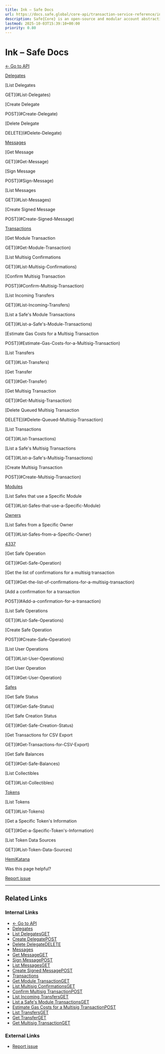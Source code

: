 ```yaml
---
title: Ink – Safe Docs
url: https://docs.safe.global/core-api/transaction-service-reference/ink
description: Safe{Core} is an open-source and modular account abstraction stack. Learn about its features and how to use it.
lastmod: 2025-10-03T15:39:10+00:00
priority: 0.80
---
```


# Ink – Safe Docs

[← Go to API](/core-api/transaction-service-overview)

[Delegates](#Delegates)

[List Delegates

GET](#List-Delegates)

[Create Delegate

POST](#Create-Delegate)

[Delete Delegate

DELETE](#Delete-Delegate)

[Messages](#Messages)

[Get Message

GET](#Get-Message)

[Sign Message

POST](#Sign-Message)

[List Messages

GET](#List-Messages)

[Create Signed Message

POST](#Create-Signed-Message)

[Transactions](#Transactions)

[Get Module Transaction

GET](#Get-Module-Transaction)

[List Multisig Confirmations

GET](#List-Multisig-Confirmations)

[Confirm Multisig Transaction

POST](#Confirm-Multisig-Transaction)

[List Incoming Transfers

GET](#List-Incoming-Transfers)

[List a Safe's Module Transactions

GET](#List-a-Safe's-Module-Transactions)

[Estimate Gas Costs for a Multisig Transaction

POST](#Estimate-Gas-Costs-for-a-Multisig-Transaction)

[List Transfers

GET](#List-Transfers)

[Get Transfer

GET](#Get-Transfer)

[Get Multisig Transaction

GET](#Get-Multisig-Transaction)

[Delete Queued Multisig Transaction

DELETE](#Delete-Queued-Multisig-Transaction)

[List Transactions

GET](#List-Transactions)

[List a Safe's Multisig Transactions

GET](#List-a-Safe's-Multisig-Transactions)

[Create Multisig Transaction

POST](#Create-Multisig-Transaction)

[Modules](#Modules)

[List Safes that use a Specific Module

GET](#List-Safes-that-use-a-Specific-Module)

[Owners](#Owners)

[List Safes from a Specific Owner

GET](#List-Safes-from-a-Specific-Owner)

[4337](#4337)

[Get Safe Operation

GET](#Get-Safe-Operation)

[Get the list of confirmations for a multisig transaction

GET](#Get-the-list-of-confirmations-for-a-multisig-transaction)

[Add a confirmation for a transaction

POST](#Add-a-confirmation-for-a-transaction)

[List Safe Operations

GET](#List-Safe-Operations)

[Create Safe Operation

POST](#Create-Safe-Operation)

[List User Operations

GET](#List-User-Operations)

[Get User Operation

GET](#Get-User-Operation)

[Safes](#Safes)

[Get Safe Status

GET](#Get-Safe-Status)

[Get Safe Creation Status

GET](#Get-Safe-Creation-Status)

[Get Transactions for CSV Export

GET](#Get-Transactions-for-CSV-Export)

[Get Safe Balances

GET](#Get-Safe-Balances)

[List Collectibles

GET](#List-Collectibles)

[Tokens](#Tokens)

[List Tokens

GET](#List-Tokens)

[Get a Specific Token's Information

GET](#Get-a-Specific-Token's-Information)

[List Token Data Sources

GET](#List-Token-Data-Sources)

[Hemi](/core-api/transaction-service-reference/hemi "Hemi")[Katana](/core-api/transaction-service-reference/katana "Katana")

Was this page helpful?

[Report issue](https://github.com/safe-global/safe-docs/issues/new?assignees=&labels=nextra-feedback&projects=&template=nextra-feedback.yml&title=%5BFeedback%5D+)

---

## Related Links

### Internal Links

- [← Go to API](https://docs.safe.global/core-api/transaction-service-overview)
- [Delegates](https://docs.safe.global/core-api/transaction-service-reference/ink#Delegates)
- [List DelegatesGET](https://docs.safe.global/core-api/transaction-service-reference/ink#List-Delegates)
- [Create DelegatePOST](https://docs.safe.global/core-api/transaction-service-reference/ink#Create-Delegate)
- [Delete DelegateDELETE](https://docs.safe.global/core-api/transaction-service-reference/ink#Delete-Delegate)
- [Messages](https://docs.safe.global/core-api/transaction-service-reference/ink#Messages)
- [Get MessageGET](https://docs.safe.global/core-api/transaction-service-reference/ink#Get-Message)
- [Sign MessagePOST](https://docs.safe.global/core-api/transaction-service-reference/ink#Sign-Message)
- [List MessagesGET](https://docs.safe.global/core-api/transaction-service-reference/ink#List-Messages)
- [Create Signed MessagePOST](https://docs.safe.global/core-api/transaction-service-reference/ink#Create-Signed-Message)
- [Transactions](https://docs.safe.global/core-api/transaction-service-reference/ink#Transactions)
- [Get Module TransactionGET](https://docs.safe.global/core-api/transaction-service-reference/ink#Get-Module-Transaction)
- [List Multisig ConfirmationsGET](https://docs.safe.global/core-api/transaction-service-reference/ink#List-Multisig-Confirmations)
- [Confirm Multisig TransactionPOST](https://docs.safe.global/core-api/transaction-service-reference/ink#Confirm-Multisig-Transaction)
- [List Incoming TransfersGET](https://docs.safe.global/core-api/transaction-service-reference/ink#List-Incoming-Transfers)
- [List a Safe's Module TransactionsGET](https://docs.safe.global/core-api/transaction-service-reference/ink#List-a-Safe's-Module-Transactions)
- [Estimate Gas Costs for a Multisig TransactionPOST](https://docs.safe.global/core-api/transaction-service-reference/ink#Estimate-Gas-Costs-for-a-Multisig-Transaction)
- [List TransfersGET](https://docs.safe.global/core-api/transaction-service-reference/ink#List-Transfers)
- [Get TransferGET](https://docs.safe.global/core-api/transaction-service-reference/ink#Get-Transfer)
- [Get Multisig TransactionGET](https://docs.safe.global/core-api/transaction-service-reference/ink#Get-Multisig-Transaction)

### External Links

- [Report issue](https://github.com/safe-global/safe-docs/issues/new?assignees=&labels=nextra-feedback&projects=&template=nextra-feedback.yml&title=%5BFeedback%5D+)
